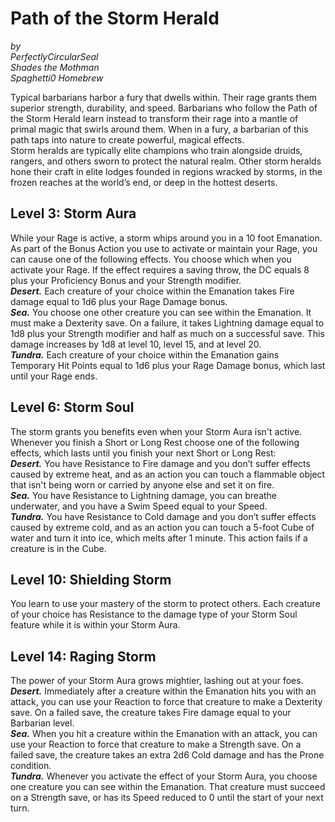 # Path of the Storm Herald

*by*  
*PerfectlyCircularSeal*  
*Shades the Mothman*  
*Spaghetti0 Homebrew*  

Typical barbarians harbor a fury that dwells within. Their rage grants them superior strength, durability, and speed. Barbarians who follow the Path of the Storm Herald learn instead to transform their rage into a mantle of primal magic that swirls around them. When in a fury, a barbarian of this path taps into nature to create powerful, magical effects.  
Storm heralds are typically elite champions who train alongside druids, rangers, and others sworn to protect the natural realm. Other storm heralds hone their craft in elite lodges founded in regions wracked by storms, in the frozen reaches at the world’s end, or deep in the hottest deserts.

## Level 3: Storm Aura
While your Rage is active, a storm whips around you in a 10 foot Emanation. As part of the Bonus Action you use to activate or maintain your Rage, you can cause one of the following effects. You choose which when you activate your Rage. If the effect requires a saving throw, the DC equals 8 plus your Proficiency Bonus and your Strength modifier.  
***Desert.*** Each creature of your choice within the Emanation takes Fire damage equal to 1d6 plus your Rage Damage bonus.  
***Sea.*** You choose one other creature you can see within the Emanation. It must make a Dexterity save. On a failure, it takes Lightning damage equal to 1d8 plus your Strength modifier and half as much on a successful save. This damage increases by 1d8 at level 10, level 15, and at level 20.  
***Tundra.*** Each creature of your choice within the Emanation gains Temporary Hit Points equal to 1d6 plus your Rage Damage bonus, which last until your Rage ends.

## Level 6: Storm Soul
The storm grants you benefits even when your Storm Aura isn't active. Whenever you finish a Short or Long Rest choose one of the following effects, which lasts until you finish your next Short or Long Rest:  
***Desert.*** You have Resistance to Fire damage and you don’t suffer effects caused by extreme heat, and as an action you can touch a flammable object that isn't being worn or carried by anyone else and set it on fire.  
***Sea.*** You have Resistance to Lightning damage, you can breathe underwater, and you have a Swim Speed equal to your Speed.  
***Tundra.*** You have Resistance to Cold damage and you don’t suffer effects caused by extreme cold, and as an action you can touch a 5-foot Cube of water and turn it into ice, which melts after 1 minute. This action fails if a creature is in the Cube.

## Level 10: Shielding Storm
You learn to use your mastery of the storm to protect others. Each creature of your choice has Resistance to the damage type of your Storm Soul feature while it is within your Storm Aura.

## Level 14: Raging Storm
The power of your Storm Aura grows mightier, lashing out at your foes.  
***Desert.*** Immediately after a creature within the Emanation hits you with an attack, you can use your Reaction to force that creature to make a Dexterity save. On a failed save, the creature takes Fire damage equal to your Barbarian level.  
***Sea.*** When you hit a creature within the Emanation with an attack, you can use your Reaction to force that creature to make a Strength save. On a failed save, the creature takes an extra 2d6 Cold damage and has the Prone condition.  
***Tundra.*** Whenever you activate the effect of your Storm Aura, you choose one creature you can see within the Emanation. That creature must succeed on a Strength save, or has its Speed reduced to 0 until the start of your next turn.